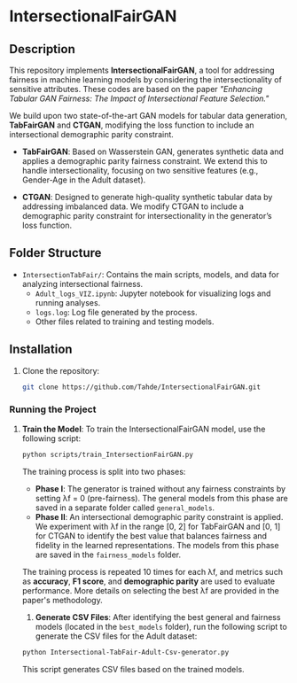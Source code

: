 # IntersectionalFairGAN

## Description

This repository implements **IntersectionalFairGAN**, a tool for addressing fairness in machine learning models by considering the intersectionality of sensitive attributes. These codes are based on the paper _"Enhancing Tabular GAN Fairness: The Impact of Intersectional Feature Selection."_ 

We build upon two state-of-the-art GAN models for tabular data generation, **TabFairGAN** and **CTGAN**, modifying the loss function to include an intersectional demographic parity constraint. 

- **TabFairGAN**: Based on Wasserstein GAN, generates synthetic data and applies a demographic parity fairness constraint. We extend this to handle intersectionality, focusing on two sensitive features (e.g., Gender-Age in the Adult dataset).
  
- **CTGAN**: Designed to generate high-quality synthetic tabular data by addressing imbalanced data. We modify CTGAN to include a demographic parity constraint for intersectionality in the generator’s loss function.

## Folder Structure
- `IntersectionTabFair/`: Contains the main scripts, models, and data for analyzing intersectional fairness.
  - `Adult_logs_VIZ.ipynb`: Jupyter notebook for visualizing logs and running analyses.
  - `logs.log`: Log file generated by the process.
  - Other files related to training and testing models.

## Installation
1. Clone the repository:
   ```bash
   git clone https://github.com/Tahde/IntersectionalFairGAN.git


### Running the Project



1. **Train the Model**:
   To train the IntersectionalFairGAN model, use the following script:

   ```bash
   python scripts/train_IntersectionFairGAN.py
   ```

   The training process is split into two phases:
   - **Phase I**: The generator is trained without any fairness constraints by setting λf = 0 (pre-fairness). The general models from this phase are saved in a separate folder called `general_models`.
   - **Phase II**: An intersectional demographic parity constraint is applied. We experiment with λf in the range [0, 2] for TabFairGAN and [0, 1] for CTGAN to identify the best value that balances fairness and fidelity in the learned representations. The models from this phase are saved in the `fairness_models` folder.

   The training process is repeated 10 times for each λf, and metrics such as **accuracy**, **F1 score**, and **demographic parity** are used to evaluate performance. More details on selecting the best λf are provided in the paper's methodology.
   1. **Generate CSV Files**:
   After identifying the best general and fairness models (located in the `best_models` folder), run the following script to generate the CSV files for the Adult dataset:

   ```bash
   python Intersectional-TabFair-Adult-Csv-generator.py
   ```

   This script generates CSV files based on the trained models.


